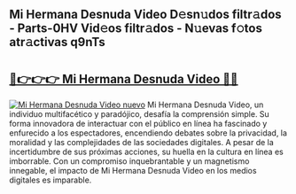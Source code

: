 ## Mi Hermana Desnuda Video D𝚎sn𝚞dos filtr𝚊dos - Parts-0HV Vid𝚎os filtr𝚊dos - N𝚞evas f𝚘tos atr𝚊ctivas q9nTs

# <h2><a href="http://mbc50y.tromn.icu/?c=Mi+Hermana+Desnuda+Video">🔗👉👉👉 Mi Hermana Desnuda Video 🔗🔗</a></h2>

[![Mi Hermana Desnuda Video nuevo](https://i.imgur.com/pEAQMta.gif)](http://mbc50y.tromn.icu/?c=Mi+Hermana+Desnuda+Video)
Mi Hermana Desnuda Video, un individuo multifacético y paradójico, desafía la comprensión simple. Su forma innovadora de interactuar con el público en línea ha fascinado y enfurecido a los espectadores, encendiendo debates sobre la privacidad, la moralidad y las complejidades de las sociedades digitales. A pesar de la incertidumbre de sus próximas acciones, su huella en la cultura en línea es imborrable. Con un compromiso inquebrantable y un magnetismo innegable, el impacto de Mi Hermana Desnuda Video en los medios digitales es imparable.
